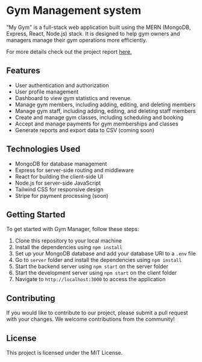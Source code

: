 # Gym Management system

"My Gym" is a full-stack web application built using the MERN (MongoDB, Express, React, Node.js) stack. It is designed to help gym owners and managers manage their gym operations more efficiently.

For more details check out the project report [here.](https://docs.google.com/document/d/1wtS22mbR2yVoI5TgYi7xYifr6dHjjGycg6LM1OjNwxQ/edit?usp=sharing)

## Features

- User authentication and authorization
- User profile management
- Dashboard to view gym statistics and revenue.
- Manage gym members, including adding, editing, and deleting members
- Manage gym staff, including adding, editing, and deleting staff members
- Create and manage gym classes, including scheduling and booking
- Accept and manage payments for gym memberships and classes
- Generate reports and export data to CSV (coming soon)

## Technologies Used

- MongoDB for database management
- Express for server-side routing and middleware
- React for building the client-side UI
- Node.js for server-side JavaScript
- Tailwind CSS for responsive design
- Stripe for payment processing (soon)

## Getting Started

To get started with Gym Manager, follow these steps:

1. Clone this repository to your local machine
2. Install the dependencies using `npm install`
3. Set up your MongoDB database and add your database URI to a `.env` file
4. Go to `server` folder and install the dependencies using `npm install`
5. Start the backend server using `npm start` on the server folder
6. Start the development server using `npm start` on the client folder
6. Navigate to `http://localhost:3000` to access the application

## Contributing

If you would like to contribute to our project, please submit a pull request with your changes. We welcome contributions from the community!

## License

This project is licensed under the MIT License.
